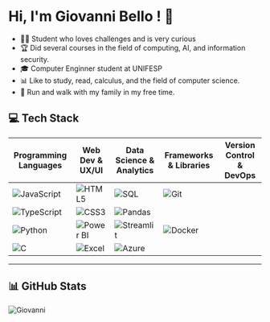 # Hi, I'm Giovanni Bello ! 👋

- 👨‍💻 Student who loves challenges and is very curious
- 🏆 Did several courses in the field of computing, AI, and information security.
- 🎓 Computer Enginner student at UNIFESP
- 📊 Like to study, read, calculus, and the field of computer science.
- 🎯 Run and walk with my family in my free time.


## 💻 Tech Stack

| **Programming Languages** | **Web Dev & UX/UI** | **Data Science & Analytics** | **Frameworks & Libraries** | **Version Control & DevOps** |
|---------------------------|---------------------|--------------------------------|-----------------------------|------------------------------|
| ![JavaScript](https://img.shields.io/badge/JavaScript-F7DF1E?logo=javascript&logoColor=black) | ![HTML5](https://img.shields.io/badge/HTML5-E34F26?logo=html5&logoColor=white) | ![SQL](https://img.shields.io/badge/SQL-4479A1?logo=postgresql&logoColor=white) | ![Git](https://img.shields.io/badge/Git-F05032?logo=git&logoColor=white) | 
| ![TypeScript](https://img.shields.io/badge/TypeScript-3178C6?logo=typescript&logoColor=white) | ![CSS3](https://img.shields.io/badge/CSS3-1572B6?logo=css3&logoColor=white) | ![Pandas](https://img.shields.io/badge/Pandas-150458?logo=pandas&logoColor=white) |
| ![Python](https://img.shields.io/badge/Python-3776AB?logo=python&logoColor=white) | ![Power BI](https://img.shields.io/badge/PowerBI-F2C811?logo=powerbi&logoColor=black) | ![Streamlit](https://img.shields.io/badge/Streamlit-FF4B4B?logo=streamlit&logoColor=white) | ![Docker](https://img.shields.io/badge/Docker-2496ED?logo=docker&logoColor=white) |
| ![C](https://img.shields.io/badge/C-00599C?logo=c&logoColor=white)  | ![Excel](https://img.shields.io/badge/Excel-217346?logo=microsoftexcel&logoColor=white) | ![Azure](https://img.shields.io/badge/Azure-0078D4?logo=microsoftazure&logoColor=white) |

---

## 📊 GitHub Stats
![Giovanni](https://github-readme-stats.vercel.app/api?username=giovannisccp123&show_icons=true&theme=radical)

